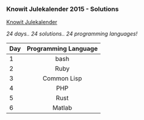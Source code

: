 ### Knowit Julekalender 2015 - Solutions
[Knowit Julekalender](https://julekalender.knowit.no)

_24 days.. 24 solutions.. 24 programming languages!_


| Day        | Programming Language |
| ------------- |:-------------:|
| 1     | bash          |
| 2     | Ruby          |
| 3     | Common Lisp   |
| 4     | PHP           |
| 5     | Rust          |
| 6     | Matlab        |

